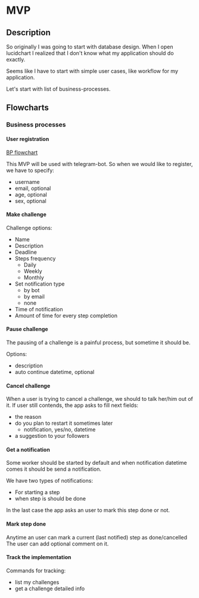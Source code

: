 # MVP

## Description 

So originally I was going to start with database design.
When I open lucidchart I realized that I don't know what my 
application should do exactly. 

Seems like I have to start with simple user cases, 
like workflow for my application.

Let's start with list of business-processes.

## Flowcharts

### Business processes 

#### User registration

[BP flowchart](https://app.lucidchart.com/documents/view/ad08bb93-20a2-4966-ba10-1773f859e266)

This MVP will be used with telegram-bot. 
So when we would like to register, we have to specify:
* username
* email, optional
* age, optional
* sex, optional

#### Make challenge

Challenge options: 

* Name
* Description
* Deadline
* Steps frequency
  * Daily 
  * Weekly 
  * Monthly 
* Set notification type
  * by bot
  * by email
  * none
* Time of notification
* Amount of time for every step completion

#### Pause challenge

The pausing of a challenge is a painful process, but sometime it should be.

Options: 

* description
* auto continue datetime, optional

#### Cancel challenge

When a user is trying to cancel a challenge, we should to talk her/him out of it.
If user still contends, the app asks to fill next fields: 

* the reason
* do you plan to restart it sometimes later
  * notification, yes/no, datetime
* a suggestion to your followers

#### Get a notification

Some worker should be started by default and when notification 
datetime comes it should be send a notification.

We have two types of notifications: 

* For starting a step 
* when step is should be done

In the last case the app asks an user to mark this step done or not.

#### Mark step done

Anytime an user can mark a current (last notified) step as done/cancelled 
The user can add optional comment on it.

#### Track the implementation

Commands for tracking: 

* list my challenges
* get a challenge detailed info
